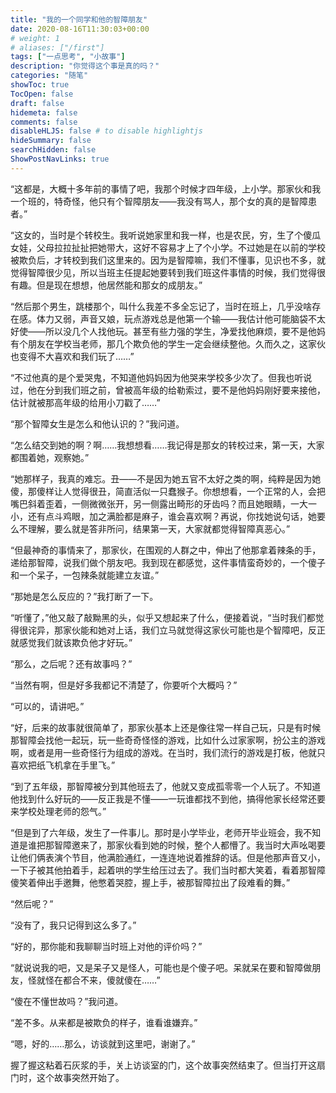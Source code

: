 ```yaml
---
title: "我的一个同学和他的智障朋友"
date: 2020-08-16T11:30:03+00:00
# weight: 1
# aliases: ["/first"]
tags: ["一点思考", "小故事"]
description: "你觉得这个事是真的吗？"
categories: "随笔"
showToc: true
TocOpen: false
draft: false
hidemeta: false
comments: false
disableHLJS: false # to disable highlightjs
hideSummary: false
searchHidden: false
ShowPostNavLinks: true
---
```


“这都是，大概十多年前的事情了吧，我那个时候才四年级，上小学。那家伙和我一个班的，特奇怪，他只有个智障朋友——我没有骂人，那个女的真的是智障患者。”

“这女的，当时是个转校生。我听说她家里和我一样，也是农民，穷，生了个傻瓜女娃，父母拉拉扯扯把她带大，这好不容易才上了个小学。不过她是在以前的学校被欺负后，才转校到我们这里来的。因为是智障嘛，我们不懂事，见识也不多，就觉得智障很少见，所以当班主任提起她要转到我们班这件事情的时候，我们觉得很有趣。但是现在想想，他居然能和那女的成朋友。”

“然后那个男生，跳楼那个，叫什么我差不多全忘记了，当时在班上，几乎没啥存在感。体力又弱，声音又娘，玩点游戏总是他第一个输——我估计他可能脑袋不太好使——所以没几个人找他玩。甚至有些力强的学生，净爱找他麻烦，要不是他妈有个朋友在学校当老师，那几个欺负他的学生一定会继续整他。久而久之，这家伙也变得不大喜欢和我们玩了……”

“不过他真的是个爱哭鬼，不知道他妈妈因为他哭来学校多少次了。但我也听说过，他在分到我们班之前，曾被高年级的给勒索过，要不是他妈妈刚好要来接他，估计就被那高年级的给用小刀戳了……”

“那个智障女生是怎么和他认识的？”我问道。

“怎么结交到她的啊？啊……我想想看……我记得是那女的转校过来，第一天，大家都围着她，观察她。”

“她那样子，我真的难忘。丑——不是因为她五官不太好之类的啊，纯粹是因为她傻，那傻样让人觉得很丑，简直活似一只蠢猴子。你想想看，一个正常的人，会把嘴巴斜着歪着，一侧微微张开，另一侧露出畸形的牙齿吗？而且她眼睛，一大一小，还有点斗鸡眼，加之满脸都是麻子，谁会喜欢啊？再说，你找她说句话，她要么不理解，要么就是答非所问，结果第一天，大家就都觉得智障真恶心。”

“但最神奇的事情来了，那家伙，在围观的人群之中，伸出了他那拿着辣条的手，递给那智障，说我们做个朋友吧。我到现在都感觉，这件事情蛮奇妙的，一个傻子和一个呆子，一包辣条就能建立友谊。”

“那她是怎么反应的？”我打断了一下。

“听懂了，”他又敲了敲黝黑的头，似乎又想起来了什么，便接着说，“当时我们都觉得很诧异，那家伙能和她对上话，我们立马就觉得这家伙可能也是个智障吧，反正就感觉我们就该欺负他才好玩。”

“那么，之后呢？还有故事吗？”

“当然有啊，但是好多我都记不清楚了，你要听个大概吗？”

“可以的，请讲吧。”

“好，后来的故事就很简单了，那家伙基本上还是像往常一样自己玩，只是有时候那智障会找他一起玩，玩一些奇奇怪怪的游戏，比如什么过家家啊，扮公主的游戏啊，或者是用一些奇怪行为组成的游戏。在当时，我们流行的游戏是打板，他就只喜欢把纸飞机拿在手里飞。”

“到了五年级，那智障被分到其他班去了，他就又变成孤零零一个人玩了。不知道他找到什么好玩的——反正我是不懂——一玩谁都找不到他，搞得他家长经常还要来学校处理老师的怨气。”

“但是到了六年级，发生了一件事儿。那时是小学毕业，老师开毕业班会，我不知道是谁把那智障邀来了，那家伙看到她的时候，整个人都懵了。我当时大声吆喝要让他们俩表演个节目，他满脸通红，一连连地说着推辞的话。但是他那声音又小，一下子被其他拍着手，起着哄的学生给压过去了。我们当时都大笑着，看着那智障傻笑着伸出手邀舞，他憋着哭腔，握上手，被那智障拉出了段难看的舞。”

“然后呢？”

“没有了，我只记得到这么多了。”

“好的，那你能和我聊聊当时班上对他的评价吗？”

“就说说我的吧，又是呆子又是怪人，可能也是个傻子吧。呆就呆在要和智障做朋友，怪就怪在都合不来，傻就傻在……”

“傻在不懂世故吗？”我问道。

“差不多。从来都是被欺负的样子，谁看谁嫌弃。”

“嗯，好的……那么，访谈就到这里吧，谢谢了。”

握了握这粘着石灰浆的手，关上访谈室的门，这个故事突然结束了。但当打开这扇门时，这个故事突然开始了。